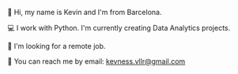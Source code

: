 👋 Hi, my name is Kevin and I'm from Barcelona.

💻 I work with Python. I'm currently creating Data Analytics projects.

🧳 I'm looking for a remote job.

💌 You can reach me by email: kevness.vllr@gmail.com
